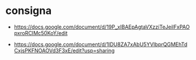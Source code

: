 # consigna #

- https://docs.google.com/document/d/19P_xIBAEpAgtaVXzziTeJeilFxPAOpxroRCIMc50KoY/edit

- https://docs.google.com/document/d/1lDU8ZA7xAbU5YVIbprQGMEhTdCxjsPKFNOAOVd3F3xE/edit?usp=sharing